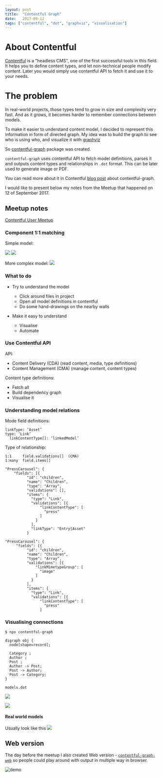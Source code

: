 ```yaml
---
layout: post
title:  "Contentful Graph"
date:   2017-09-12
tags: ["contentful", "dot", "graphviz", "visualisation"]
---
```


# About Contentful

[Contentful](https://www.contentful.com) is a "headless CMS", one of the first successful tools in this field.
It helps you to define content types, and let non-technical people modify content.
Later you would simply use contentful API to fetch it and use it to your needs.

# The problem

In real-world projects, those types tend to grow in size and complexity very fast.
And as it grows, it becomes harder to remember connections between models.

To make it easier to understand content model, I decided to represent this information in form of directed graph. My idea was to build the graph to see who is using who, and visualize it with [graphviz](https://www.graphviz.org/)

So [contentful-graph](https://github.com/lotas/contentful-graph) package was created.

`contentful-graph` uses contentful API to fetch model definitions, parses it and outputs content types and relationships in `.dot` format. This can be later used to generate image or PDF.

You can read more about it in Contentful [blog post](https://www.contentful.com/blog/2017/08/08/how-to-quickly-visualize-your-content-model/) about contentful-graph.

I would like to present below my notes from the Meetup that happened on 12 of September 2017.

## Meetup notes

[Contentful User Meetup](https://www.contentfulcommunity.com/t/berlin-sept-12-contentful-user-meetup/201)


### Component 1:1 matching
Simple model:

![](/img/contentful-graph/2021-06-08-22-37-10.png)
![](/img/contentful-graph/2021-06-08-22-37-45.png)

More complex model:
![](/img/contentful-graph/2021-06-08-22-38-33.png)

### What to do

- Try to understand the model
  * Click around files in project
  * Open all model definitions in contentful
  * Do some hand-drawings on the nearby walls

- Make it easy to understand
  * Visualise
  * Automate

### Use Contentful API

API:
- Content Delivery  (CDA) (read content, media, type definitions)
- Content Management (CMA) (manage content, content types)

Content type definitions:
- Fetch all
- Build dependency graph
- Visualise it

### Understanding model relations

Mode field definitions:
```
linkType: ‘Asset’
type: ‘Link’
  linkContentType[]: ‘linkedModel’
```

Type of relationship:

```
1:1     field.validations[]  (CMA)
1:many  field.items[]
```

```
"PressCarousel": {
    "fields": [{
          "id": "children",
          "name": "Children",
          "type": "Array",
          "validations": [],
          "items": {
            "type": "Link",
            "validations": [{
                "linkContentType": [
                  "press"
                ]
              }
            ],
            "linkType": "Entry|Asset"
          }
```

```
"PressCarousel": {
     "fields": [{
          "id": "children",
          "name": "Children",
          "type": "Array",
          "validations": [{
              "linkMimetypeGroup": [
                "image"
              ]
            }
          ],
          "items": {
            "type": "Link",
            "validations": [{
                "linkContentType": [
                  "press"
                ]
```


### Visualising connections

```
$ npx contentful-graph

digraph obj {
  node[shape=record];

  Category ;
  Author ;
  Post ;
  Author -> Post;
  Post -> Author;
  Post -> Category;
}

models.dot
```

![](/img/contentful-graph/2021-06-08-22-43-29.png)

![](/img/contentful-graph/2021-06-08-22-43-48.png)

#### Real world models

Usually look like this
![](/img/contentful-graph/2021-06-08-22-45-21.png)


## Web version

The day before the meetup I also created Web version - [`contentful-graph-web`](https://github.com/lotas/contentful-graph-web) so people could play around with output in multiple way in browser.

![demo](/img/contentful-graph/demo.gif)

